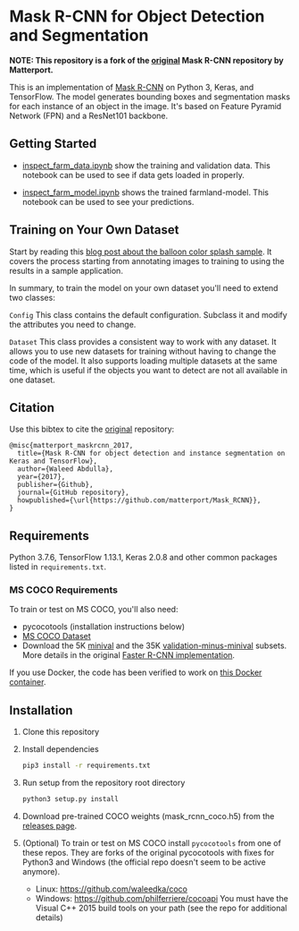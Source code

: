 # Mask R-CNN for Object Detection and Segmentation

**NOTE: This repository is a fork of the [original](https://github.com/matterport/Mask_RCNN.git) Mask R-CNN repository by Matterport.**

This is an implementation of [Mask R-CNN](https://arxiv.org/abs/1703.06870) on Python 3, Keras, and TensorFlow. The model generates bounding boxes and segmentation masks for each instance of an object in the image. It's based on Feature Pyramid Network (FPN) and a ResNet101 backbone.

## Getting Started

* [inspect_farm_data.ipynb](farmland/inspect_farm_data.ipynb) show the training and validation data. This notebook can be used to see if data gets loaded in properly.

* [inspect_farm_model.ipynb](farmland/inspect_farm_model.ipynb) shows the trained farmland-model. This notebook can be used to see your predictions.

## Training on Your Own Dataset

Start by reading this [blog post about the balloon color splash sample](https://engineering.matterport.com/splash-of-color-instance-segmentation-with-mask-r-cnn-and-tensorflow-7c761e238b46). It covers the process starting from annotating images to training to using the results in a sample application.

In summary, to train the model on your own dataset you'll need to extend two classes:

```Config```
This class contains the default configuration. Subclass it and modify the attributes you need to change.

```Dataset```
This class provides a consistent way to work with any dataset.
It allows you to use new datasets for training without having to change the code of the model. It also supports loading multiple datasets at the same time, which is useful if the objects you want to detect are not all available in one dataset.

## Citation

Use this bibtex to cite the [original](https://github.com/matterport/Mask_RCNN) repository:

```citation
@misc{matterport_maskrcnn_2017,
  title={Mask R-CNN for object detection and instance segmentation on Keras and TensorFlow},
  author={Waleed Abdulla},
  year={2017},
  publisher={Github},
  journal={GitHub repository},
  howpublished={\url{https://github.com/matterport/Mask_RCNN}},
}
```

## Requirements

Python 3.7.6, TensorFlow 1.13.1, Keras 2.0.8 and other common packages listed in `requirements.txt`.

### MS COCO Requirements

To train or test on MS COCO, you'll also need:

* pycocotools (installation instructions below)
* [MS COCO Dataset](http://cocodataset.org/#home)
* Download the 5K [minival](https://dl.dropboxusercontent.com/s/o43o90bna78omob/instances_minival2014.json.zip?dl=0)
  and the 35K [validation-minus-minival](https://dl.dropboxusercontent.com/s/s3tw5zcg7395368/instances_valminusminival2014.json.zip?dl=0)
  subsets. More details in the original [Faster R-CNN implementation](https://github.com/rbgirshick/py-faster-rcnn/blob/master/data/README.md).

If you use Docker, the code has been verified to work on
[this Docker container](https://hub.docker.com/r/waleedka/modern-deep-learning/).

## Installation

1. Clone this repository
2. Install dependencies

   ```bash
   pip3 install -r requirements.txt
   ```
  
3. Run setup from the repository root directory

    ```bash
    python3 setup.py install
    ```

4. Download pre-trained COCO weights (mask_rcnn_coco.h5) from the [releases page](https://github.com/matterport/Mask_RCNN/releases).
5. (Optional) To train or test on MS COCO install `pycocotools` from one of these repos. They are forks of the original pycocotools with fixes for Python3 and Windows (the official repo doesn't seem to be active anymore).

    * Linux: https://github.com/waleedka/coco
    * Windows: https://github.com/philferriere/cocoapi
    You must have the Visual C++ 2015 build tools on your path (see the repo for additional details)
